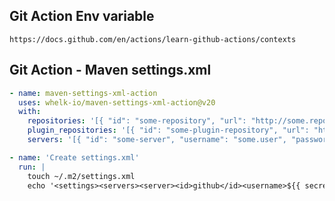 ## Git Action Env variable
`https://docs.github.com/en/actions/learn-github-actions/contexts`

## Git Action - Maven settings.xml
```yaml
- name: maven-settings-xml-action
  uses: whelk-io/maven-settings-xml-action@v20
  with:
    repositories: '[{ "id": "some-repository", "url": "http://some.repository.url" }]'
    plugin_repositories: '[{ "id": "some-plugin-repository", "url": "http://some.plugin.repository.url" }]'
    servers: '[{ "id": "some-server", "username": "some.user", "password": "some.password" }]'

- name: 'Create settings.xml'
  run: |
    touch ~/.m2/settings.xml
    echo '<settings><servers><server><id>github</id><username>${{ secrets.GITHUB_USERNAME }}</username><password>${{ secrets.GITHUB_PASSWORD }}</password></server></servers></settings>' > ~/.m2/settings.xml
```
